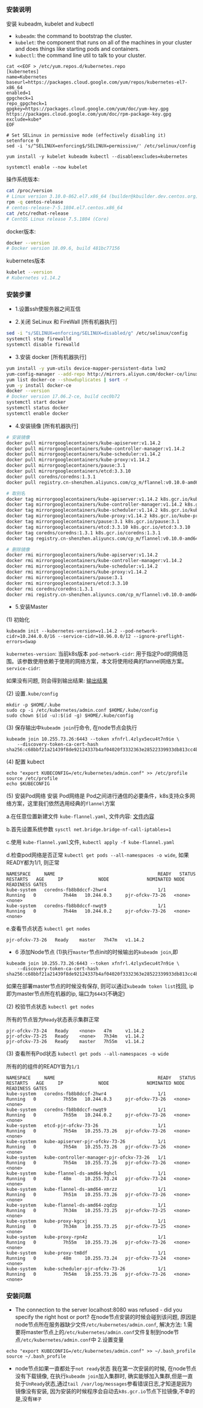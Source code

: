 ### 安装说明

安装 kubeadm, kubelet and kubectl

- `kubeadm`: the command to bootstrap the cluster.
- `kubelet`: the component that runs on all of the machines in your cluster and does things like starting pods and containers.
- `kubectl`: the command line util to talk to your cluster.

```
cat <<EOF > /etc/yum.repos.d/kubernetes.repo
[kubernetes]
name=Kubernetes
baseurl=https://packages.cloud.google.com/yum/repos/kubernetes-el7-x86_64
enabled=1
gpgcheck=1
repo_gpgcheck=1
gpgkey=https://packages.cloud.google.com/yum/doc/yum-key.gpg https://packages.cloud.google.com/yum/doc/rpm-package-key.gpg
exclude=kube*
EOF

# Set SELinux in permissive mode (effectively disabling it)
setenforce 0
sed -i 's/^SELINUX=enforcing$/SELINUX=permissive/' /etc/selinux/config

yum install -y kubelet kubeadm kubectl --disableexcludes=kubernetes

systemctl enable --now kubelet
```



操作系统版本:
```sh
cat /proc/version
# Linux version 3.10.0-862.el7.x86_64 (builder@kbuilder.dev.centos.org) (gcc version 4.8.5 20150623 (Red Hat 4.8.5-28) (GCC) ) #1 SMP Fri Apr 20 16:44:24 UTC 2018
rpm -q centos-release
# centos-release-7-5.1804.el7.centos.x86_64
cat /etc/redhat-release
# CentOS Linux release 7.5.1804 (Core)
```
docker版本:
```sh
docker --version
# Docker version 18.09.6, build 481bc77156
```
kubernetes版本
```sh
kubelet --version
# Kubernetes v1.14.2
```

### 安装步骤

* 1.设置ssh使服务器之间互信

* 2.关闭 SeLinux 和 FireWall [所有机器执行]
```sh
sed -i "s/SELINUX=enforcing/SELINUX=disabled/g" /etc/selinux/config
systemctl stop firewalld
systemctl disable firewalld
```

* 3.安装 docker [所有机器执行]
```sh
yum install -y yum-utils device-mapper-persistent-data lvm2
yum-config-manager --add-repo http://mirrors.aliyun.com/docker-ce/linux/centos/docker-ce.repo
yum list docker-ce --showduplicates | sort -r
yum -y install docker-ce
docker --version
# Docker version 17.06.2-ce, build cec0b72
systemctl start docker
systemctl status docker
systemctl enable docker
```

* 4.安装镜像 [所有机器执行]
```sh
# 安装镜像
docker pull mirrorgooglecontainers/kube-apiserver:v1.14.2
docker pull mirrorgooglecontainers/kube-controller-manager:v1.14.2
docker pull mirrorgooglecontainers/kube-scheduler:v1.14.2
docker pull mirrorgooglecontainers/kube-proxy:v1.14.2
docker pull mirrorgooglecontainers/pause:3.1
docker pull mirrorgooglecontainers/etcd:3.3.10
docker pull coredns/coredns:1.3.1
docker pull registry.cn-shenzhen.aliyuncs.com/cp_m/flannel:v0.10.0-amd64

# 取别名
docker tag mirrorgooglecontainers/kube-apiserver:v1.14.2 k8s.gcr.io/kube-apiserver:v1.14.2
docker tag mirrorgooglecontainers/kube-controller-manager:v1.14.2 k8s.gcr.io/kube-controller-manager:v1.14.2
docker tag mirrorgooglecontainers/kube-scheduler:v1.14.2 k8s.gcr.io/kube-scheduler:v1.14.2
docker tag mirrorgooglecontainers/kube-proxy:v1.14.2 k8s.gcr.io/kube-proxy:v1.14.2
docker tag mirrorgooglecontainers/pause:3.1 k8s.gcr.io/pause:3.1
docker tag mirrorgooglecontainers/etcd:3.3.10 k8s.gcr.io/etcd:3.3.10
docker tag coredns/coredns:1.3.1 k8s.gcr.io/coredns:1.3.1
docker tag registry.cn-shenzhen.aliyuncs.com/cp_m/flannel:v0.10.0-amd64 quay.io/coreos/flannel:v0.10.0-amd64

# 删除镜像
docker rmi mirrorgooglecontainers/kube-apiserver:v1.14.2
docker rmi mirrorgooglecontainers/kube-controller-manager:v1.14.2
docker rmi mirrorgooglecontainers/kube-scheduler:v1.14.2
docker rmi mirrorgooglecontainers/kube-proxy:v1.14.2
docker rmi mirrorgooglecontainers/pause:3.1
docker rmi mirrorgooglecontainers/etcd:3.3.10
docker rmi coredns/coredns:1.3.1
docker rmi registry.cn-shenzhen.aliyuncs.com/cp_m/flannel:v0.10.0-amd64
```

* 5.安装Master

(1) 初始化
```
kubeadm init --kubernetes-version=v1.14.2 --pod-network-cidr=10.244.0.0/16 --service-cidr=10.96.0.0/12 --ignore-preflight-errors=Swap
```
`kubernetes-version`: 当前k8s版本
`pod-network-cidr`: 用于指定Pod的网络范围。该参数使用依赖于使用的网络方案，本文将使用经典的flannel网络方案。
`service-cidr`:

如果没有问题, 则会得到输出结果: [输出结果](https://github.com/hapiman/gorice/blob/master/k8s/kubeadm_init.md)

(2) 设置`.kube/config`
```
mkdir -p $HOME/.kube
sudo cp -i /etc/kubernetes/admin.conf $HOME/.kube/config
sudo chown $(id -u):$(id -g) $HOME/.kube/config
```

(3) 保存输出中`kubeadm join`行命令, 在node节点会执行
```
kubeadm join 10.255.73.26:6443 --token xfnfrl.4zlyx5ecu4t7n9ie \
    --discovery-token-ca-cert-hash sha256:c68bbf21a21439f8de92124337b4af04020f3332363e28522339933db813cc4b
```

(4) 配置 kubect
```
echo "export KUBECONFIG=/etc/kubernetes/admin.conf" >> /etc/profile
source /etc/profile
echo $KUBECONFIG
```

(5) 安装Pod网络
安装 Pod网络是 Pod之间进行通信的必要条件，k8s支持众多网络方案，这里我们依然选用经典的`flannel`方案

a.在任意位置新建文件 `kube-flannel.yaml`, 文件内容: [文件内容](https://github.com/hapiman/gorice/blob/master/k8s/kube-flannel.yaml)

b.首先设置系统参数 `sysctl net.bridge.bridge-nf-call-iptables=1`

c.使用 `kube-flannel.yaml`文件, `kubectl apply -f kube-flannel.yaml`

d.检查pod网络是否正常 `kubectl get pods --all-namespaces -o wide`, 如果READY都为1/1, 则正常
```
NAMESPACE     NAME                                      READY   STATUS    RESTARTS   AGE     IP             NODE              NOMINATED NODE   READINESS GATES
kube-system   coredns-fb8b8dccf-2hwr4                   1/1     Running   0          7h44m   10.244.0.3     pjr-ofckv-73-26   <none>           <none>
kube-system   coredns-fb8b8dccf-nwqt9                   1/1     Running   0          7h44m   10.244.0.2     pjr-ofckv-73-26   <none>           <none>
```
e.查看节点状态 `kubectl get nodes`
```
pjr-ofckv-73-26   Ready    master   7h47m   v1.14.2
```

* 6 添加Node节点
(1)执行`master`节点init的时候输出的`kubeadm join`,即
```
kubeadm join 10.255.73.26:6443 --token xfnfrl.4zlyx5ecu4t7n9ie \
    --discovery-token-ca-cert-hash sha256:c68bbf21a21439f8de92124337b4af04020f3332363e28522339933db813cc4b
```
如果在部署master节点的时候没有保存, 则可以通过`kubeadm token list`找回, ip即为master节点所在机器的ip, 端口为`6443`(不确定)

(2) 校验节点状态 `kubectl get nodes`

所有的节点皆为`Ready`状态表示集群正常

```
pjr-ofckv-73-24   Ready    <none>   47m     v1.14.2
pjr-ofckv-73-25   Ready    <none>   7h34m   v1.14.2
pjr-ofckv-73-26   Ready    master   7h55m   v1.14.2
```

(3) 查看所有Pod状态 `kubectl get pods --all-namespaces -o wide`

所有的的组件的READY皆为`1/1`

```
NAMESPACE     NAME                                      READY   STATUS    RESTARTS   AGE     IP             NODE              NOMINATED NODE   READINESS GATES
kube-system   coredns-fb8b8dccf-2hwr4                   1/1     Running   0          7h55m   10.244.0.3     pjr-ofckv-73-26   <none>           <none>
kube-system   coredns-fb8b8dccf-nwqt9                   1/1     Running   0          7h55m   10.244.0.2     pjr-ofckv-73-26   <none>           <none>
kube-system   etcd-pjr-ofckv-73-26                      1/1     Running   0          7h54m   10.255.73.26   pjr-ofckv-73-26   <none>           <none>
kube-system   kube-apiserver-pjr-ofckv-73-26            1/1     Running   0          7h54m   10.255.73.26   pjr-ofckv-73-26   <none>           <none>
kube-system   kube-controller-manager-pjr-ofckv-73-26   1/1     Running   0          7h54m   10.255.73.26   pjr-ofckv-73-26   <none>           <none>
kube-system   kube-flannel-ds-amd64-9qhcl               1/1     Running   0          48m     10.255.73.24   pjr-ofckv-73-24   <none>           <none>
kube-system   kube-flannel-ds-amd64-xmrzz               1/1     Running   0          7h51m   10.255.73.26   pjr-ofckv-73-26   <none>           <none>
kube-system   kube-flannel-ds-amd64-zqdzp               1/1     Running   0          7h34m   10.255.73.25   pjr-ofckv-73-25   <none>           <none>
kube-system   kube-proxy-kgcxj                          1/1     Running   0          7h34m   10.255.73.25   pjr-ofckv-73-25   <none>           <none>
kube-system   kube-proxy-rpn4z                          1/1     Running   0          7h55m   10.255.73.26   pjr-ofckv-73-26   <none>           <none>
kube-system   kube-proxy-tm8df                          1/1     Running   0          48m     10.255.73.24   pjr-ofckv-73-24   <none>           <none>
kube-system   kube-scheduler-pjr-ofckv-73-26            1/1     Running   0          7h54m   10.255.73.26   pjr-ofckv-73-26   <none>           <none>
```

### 安装问题
* The connection to the server localhost:8080 was refused - did you specify the right host or port?
在node节点安装的时候会碰到该问题, 原因是node节点所在服务器缺少文件`/etc/kubernetes/admin.conf`,
解决方法:
1.需要将master节点上的`/etc/kubernetes/admin.conf`文件复制到node节点`/etc/kubernetes/admin.conf`中
2.设置变量
```
echo "export KUBECONFIG=/etc/kubernetes/admin.conf" >> ~/.bash_profile
source ~/.bash_profile
```

* node节点如果一直都处于`not ready`状态
我在第一次安装的时候, 在node节点没有下载镜像, 在执行`kubeadm join`加入集群时, 确实能够加入集群,但是一直处于`UnReady`状态,通过`tail /var/log/messages`参看错误日志,才知道是因为镜像没有安装, 因为安装的时候程序会自动去`k8s.gcr.io`节点下拉镜像,不幸的是,没有`梯子`
